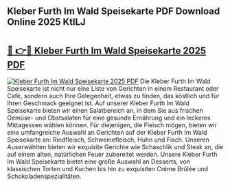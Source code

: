## Kleber Furth Im Wald Speisekarte PDF Download Online 2025 KtlLJ

# <h2><a href="http://gc9n3sn.nevu.top/?p=Kleber+Furth+Im+Wald+Speisekarte">🔗 👉🔴 Kleber Furth Im Wald Speisekarte 2025 PDF</a></h2>

[![Kleber Furth Im Wald Speisekarte 2025 PDF](https://i.imgur.com/dBaPXMq.png)](http://gc9n3sn.nevu.top/?p=Kleber+Furth+Im+Wald+Speisekarte)
Die Kleber Furth Im Wald Speisekarte ist nicht nur eine Liste von Gerichten in einem Restaurant oder Café, sondern auch Ihre Gelegenheit, etwas zu finden, das köstlich und für Ihren Geschmack geeignet ist. Auf unserer Kleber Furth Im Wald Speisekarte bieten wir einen Salatbereich an, in dem Sie aus frischen Gemüse- und Obstsalaten für eine gesunde Ernährung und ein leckeres Mittagessen wählen können. Für diejenigen, die Fleisch mögen, bieten wir eine umfangreiche Auswahl an Gerichten auf der Kleber Furth Im Wald Speisekarte an: Rindfleisch, Schweinefleisch, Huhn und Fisch. Unseren Auserwählten bieten wir exquisite Gerichte wie Schaschlik und Steak an, die auf einem alten, natürlichen Feuer zubereitet werden. Unsere Kleber Furth Im Wald Speisekarte bietet eine große Auswahl an Desserts, von klassischen Torten und Kuchen bis hin zu exquisiten Crème Brûlée und Schokoladenspezialitäten.
